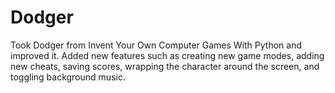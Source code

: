 # Dodger
Took Dodger from Invent Your Own Computer Games With Python and improved it.
Added new features such as creating new game modes, adding new cheats, saving
scores, wrapping the character around the screen, and toggling background music.
